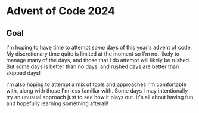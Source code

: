 # Advent of Code 2024

## Goal

I'm hoping to have time to attempt _some_ days of this year's advent of code. My discretionary time quite is limited at the moment so I'm not likely to manage many of the days, and those that I do attempt will likely be rushed. But some days is better than no days, and rushed days are better than skipped days!

I'm also hoping to attempt a mix of tools and approaches I'm comfortable with, along with those I'm less familiar with. Some days I may intentionally try an unusual approach just to see how it plays out. It's all about having fun and hopefully learning something afterall!


